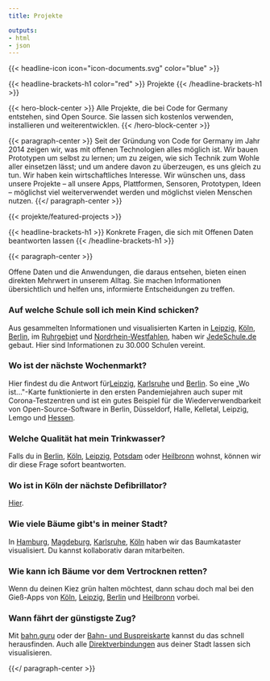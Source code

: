 ```yaml
---
title: Projekte

outputs:
- html
- json
---
```



{{< headline-icon icon="icon-documents.svg" color="blue" >}}

{{< headline-brackets-h1 color="red" >}}
Projekte
{{< /headline-brackets-h1 >}}

{{< hero-block-center >}}
Alle Projekte, die bei Code for Germany entstehen, sind Open Source. Sie lassen sich kostenlos verwenden, installieren und weiterentwicklen.
{{< /hero-block-center >}}

{{< paragraph-center >}}
Seit der Gründung von Code for Germany im Jahr 2014 zeigen wir, was mit offenen Technologien alles möglich ist. Wir bauen Prototypen um selbst zu lernen; um zu zeigen, wie sich Technik zum Wohle aller einsetzen lässt; und um andere davon zu überzeugen, es uns gleich zu tun. Wir haben kein wirtschaftliches Interesse. Wir wünschen uns, dass unsere Projekte –  all unsere Apps, Plattformen, Sensoren, Prototypen, Ideen –  möglichst viel weiterverwendet werden und möglichst vielen Menschen nutzen.
{{</ paragraph-center >}}


{{< projekte/featured-projects >}}

{{< headline-brackets-h1 >}}
Konkrete Fragen, die sich mit Offenen Daten beantworten lassen
{{< /headline-brackets-h1 >}}

{{< paragraph-center >}}

Offene Daten und die Anwendungen, die daraus entsehen, bieten einen
direkten Mehrwert in unserem Alltag. Sie machen Informationen
übersichtlich und helfen uns, informierte Entscheidungen zu treffen.  

### Auf welche Schule soll ich mein Kind schicken?

Aus gesammelten Informationen und visualisierten Karten
in [Leipzig](https://opengovtech.de/cfg-ziele/projekte/le-kitas_und_schulen_in_leipzig/), [Köln](https://opengovtech.de/cfg-ziele/projekte/cologne-schulen-in-koeln/),  [Berlin](https://opengovtech.de/cfg-ziele/projekte/be-berliner-schulen/),
im [Ruhrgebiet](https://opengovtech.de/cfg-ziele/projekte/schulradar-ruhrgebiet/) und [Nordrhein-Westfahlen](https://opengovtech.de/cfg-ziele/projekte/schulen-in-nrw/),
haben wir [JedeSchule.de](https://jedeschule.de/) gebaut. Hier sind
Informationen zu 30.000 Schulen vereint.

### Wo ist der nächste Wochenmarkt?  

Hier findest du die Antwort
für[Leipzig](https://opengovtech.de/cfg-ziele/projekte/le-woistmarkt/),  [Karlsruhe](https://opengovtech.de/cfg-ziele/projekte/ka-woistmarkt/)  und  [Berlin](https://opengovtech.de/cfg-ziele/projekte/be-woistmarkt/).
So eine „Wo ist..."-Karte funktionierte in den ersten Pandemiejahren
auch super mit  Corona-Testzentren  und ist ein gutes Beispiel für
die Wiederverwendbarkeit von Open-Source-Software in  Berlin,
Düsseldorf, Halle, Kelletal, Leipzig, Lemgo
und  [Hessen](https://opengovtech.de/cfg-ziele/projekte/wo-ist-testzentrum/).

### Welche Qualität hat mein Trinkwasser?  

Falls du
in  [Berlin](https://opengovtech.de/cfg-ziele/projekte/be-trinkwasser/),  [Köln](https://opengovtech.de/cfg-ziele/projekte/trinkwasser/),  [Leipzig](https://opengovtech.de/cfg-ziele/projekte/le-trinkwasser/),  [Potsdam](https://opengovtech.de/cfg-ziele/projekte/p-trinkwasser/)  oder  [Heilbronn](https://opengovtech.de/cfg-ziele/projekte/hn-trinkwasser/)  wohnst,
können wir dir diese Frage sofort beantworten.

### Wo ist in Köln der nächste Defibrillator?  

[Hier](https://opengovtech.de/cfg-ziele/projekte/muc-defis/).

### Wie viele Bäume gibt's in meiner Stadt?  

In  [Hamburg](https://opengovtech.de/cfg-ziele/projekte/hh-baumkataster/),  [Magdeburg](https://opengovtech.de/cfg-ziele/projekte/magdeburg-baumfreunde-md/),  [Karlsruhe](https://opengovtech.de/cfg-ziele/projekte/baumkataster/),  [Köln](https://opengovtech.de/cfg-ziele/projekte/cologne-baumkataster/)  haben
wir das Baumkataster visualisiert. Du kannst kollaborativ daran
mitarbeiten.  

### Wie kann ich Bäume vor dem Vertrocknen retten?  

Wenn du deinen Kiez grün halten möchtest, dann schau doch mal bei
den Gieß-Apps
von [Köln](https://opengovtech.de/cfg-ziele/projekte/cologne-giesst/),  [Leipzig](https://opengovtech.de/cfg-ziele/projekte/le-giessdeinviertel/),  [Berlin](https://opengovtech.de/cfg-ziele/projekte/grossstadtbaum/)  und  [Heilbronn](https://opengovtech.de/cfg-ziele/projekte/hn-kastanienapp/)  vorbei.  

### Wann fährt der günstigste Zug?  

Mit [bahn.guru](https://bahn.guru/) oder der [Bahn- und
Buspreiskarte](https://codefor.de/projekte/pricemap-eu/) kannst du
das schnell herausfinden. Auch
alle [Direktverbindungen](https://codefor.de/projekte/zug-direktverbindungen/)  aus
deiner Stadt lassen sich visualisieren.

{{</ paragraph-center >}}
